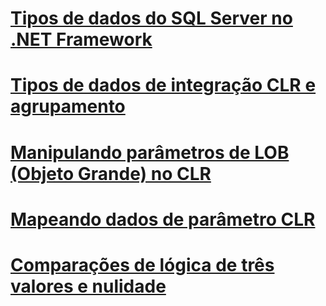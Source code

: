 # [Tipos de dados do SQL Server no .NET Framework](sql-server-data-types-in-the-net-framework.md)
# [Tipos de dados de integração CLR e agrupamento](collation-and-clr-integration-data-types.md)
# [Manipulando parâmetros de LOB (Objeto Grande) no CLR](handling-large-object-lob-parameters-in-the-clr.md)
# [Mapeando dados de parâmetro CLR](mapping-clr-parameter-data.md)
# [Comparações de lógica de três valores e nulidade](nullability-and-three-value-logic-comparisons.md)
